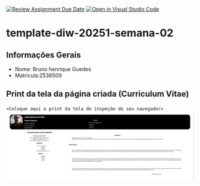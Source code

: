 [![Review Assignment Due Date](https://classroom.github.com/assets/deadline-readme-button-22041afd0340ce965d47ae6ef1cefeee28c7c493a6346c4f15d667ab976d596c.svg)](https://classroom.github.com/a/6b4UVvYL)
[![Open in Visual Studio Code](https://classroom.github.com/assets/open-in-vscode-2e0aaae1b6195c2367325f4f02e2d04e9abb55f0b24a779b69b11b9e10269abc.svg)](https://classroom.github.com/online_ide?assignment_repo_id=20069919&assignment_repo_type=AssignmentRepo)
# template-diw-20251-semana-02

## Informações Gerais
- Nome: Bruno henrique Guedes
- Matricula:2536509

## Print da tela da página criada (Curriculum Vitae)

`<Coloque aqui o print da tela de inspeção do seu navegador>`
![alt text](image.png)